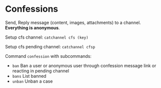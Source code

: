 # Confessions



Send, Reply message (content, images, attachments) to a channel. **Everything is anonymous**.

Setup cfs channel: `catchannel cfs (key)`

Setup cfs pending channel: `catchannel cfsp`

Command `confession` with subcommands:

* `ban` Ban a user or anonymous user through confession message link or reacting in pending channel
* `bans` List banned
* `unban` Unban a case
